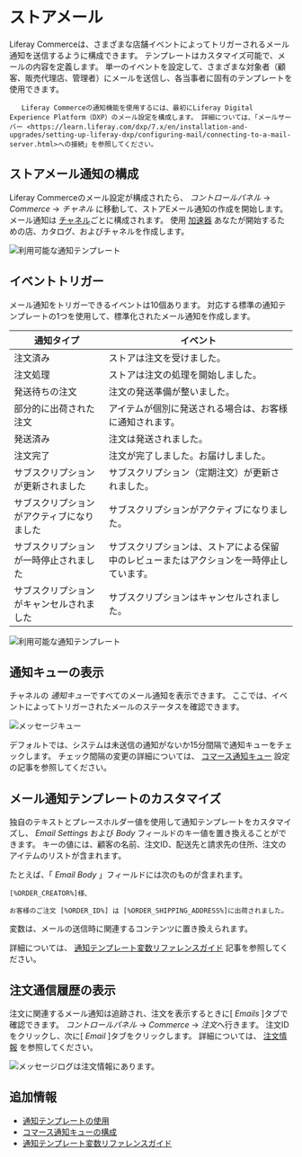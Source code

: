# ストアメール

Liferay Commerceは、さまざまな店舗イベントによってトリガーされるメール通知を送信するように構成できます。 テンプレートはカスタマイズ可能で、メールの内容を定義します。 単一のイベントを設定して、さまざまな対象者（顧客、販売代理店、管理者）にメールを送信し、各当事者に固有のテンプレートを使用できます。

``` note::
   Liferay Commerceの通知機能を使用するには、最初にLiferay Digital Experience Platform（DXP）のメール設定を構成します。 詳細については、「メールサーバー <https://learn.liferay.com/dxp/7.x/en/installation-and-upgrades/setting-up-liferay-dxp/configuring-mail/connecting-to-a-mail-server.html>への接続」を参照してください。
```

## ストアメール通知の構成

Liferay Commerceのメール設定が構成されたら、 *コントロールパネル* → *Commerce* → *チャネル* に移動して、ストアEメール通知の作成を開始します。 メール通知は [チャネル](../../managing-a-catalog/creating-and-managing-products/channels/introduction-to-channels.md)ごとに構成されます。 使用 [加速器](../../starting-a-store/accelerators.md) あなたが開始するための店、カタログ、およびチャネルを作成します。

![利用可能な通知テンプレート](./store-emails/images/02.png)

## イベントトリガー

メール通知をトリガーできるイベントは10個あります。 対応する標準の通知テンプレートの1つを使用して、標準化されたメール通知を作成します。

| 通知タイプ                 | イベント                                         |
| --------------------- | -------------------------------------------- |
| 注文済み                  | ストアは注文を受けました。                                |
| 注文処理                  | ストアは注文の処理を開始しました。                            |
| 発送待ちの注文               | 注文の発送準備が整いました。                               |
| 部分的に出荷された注文           | アイテムが個別に発送される場合は、お客様に通知されます。                 |
| 発送済み                  | 注文は発送されました。                                  |
| 注文完了                  | 注文が完了しました。お届けしました。                           |
| サブスクリプションが更新されました     | サブスクリプション（定期注文）が更新されました。                     |
| サブスクリプションがアクティブになりました | サブスクリプションがアクティブになりました。                       |
| サブスクリプションが一時停止されました   | サブスクリプションは、ストアによる保留中のレビューまたはアクションを一時停止しています。 |
| サブスクリプションがキャンセルされました  | サブスクリプションはキャンセルされました。                        |

![利用可能な通知テンプレート](./store-emails/images/01.png)

## 通知キューの表示

チャネルの *通知キュー*ですべてのメール通知を表示できます。 ここでは、イベントによってトリガーされたメールのステータスを確認できます。

![メッセージキュー](./store-emails/images/03.png)

デフォルトでは、システムは未送信の通知がないか15分間隔で通知キューをチェックします。 チェック間隔の変更の詳細については、 [コマース通知キュー](./configuring-the-commerce-notification-queue.md) 設定の記事を参照してください。

## メール通知テンプレートのカスタマイズ

独自のテキストとプレースホルダー値を使用して通知テンプレートをカスタマイズし、 *Email Settings* および *Body* フィールドのキー値を置き換えることができます。 キーの値には、顧客の名前、注文ID、配送先と請求先の住所、注文のアイテムのリストが含まれます。

たとえば、「 *Email Body* 」フィールドには次のものが含まれます。

    [%ORDER_CREATOR%]様、
    
    お客様のご注文 [%ORDER_ID%] は [%ORDER_SHIPPING_ADDRESS%]に出荷されました。

変数は、メールの送信時に関連するコンテンツに置き換えられます。

詳細については、 [通知テンプレート変数リファレンスガイド](./notification-template-variables-reference-guide.md) 記事を参照してください。

## 注文通信履歴の表示

注文に関連するメール通知は追跡され、注文を表示するときに[ *Emails* ]タブで確認できます。 *コントロールパネル* → *Commerce* → *注文*へ行きます。 注文IDをクリックし、次に[ *Email* ]タブをクリックします。 詳細については、 [注文情報](../../orders-and-fulfillment/orders/order-information.md) を参照してください。

![メッセージログは注文情報にあります。](./store-emails/images/04.png)

## 追加情報

  - [通知テンプレートの使用](./using-notification-templates.md)
  - [コマース通知キューの構成](./configuring-the-commerce-notification-queue.md)
  - [通知テンプレート変数リファレンスガイド](./notification-template-variables-reference-guide.md)
